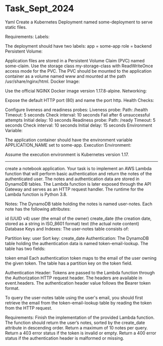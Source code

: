 # Task_Sept_2024
Yaml
Create a Kubernetes Deployment named some-deployment to serve static files.

Requirements:
Labels:

The deployment should have two labels:
app = some-app
role = backend
Persistent Volume:

Application files are stored in a Persistent Volume Claim (PVC) named some-claim.
Use the storage class my-storage-class with ReadWriteOnce access mode for the PVC.
The PVC should be mounted to the application container as a volume named www and mounted at the path /usr/share/nginx/html.
Docker Image:

Use the official NGINX Docker image version 1.17.8-alpine.
Networking:

Expose the default HTTP port (80) and name the port http.
Health Checks:

Configure liveness and readiness probes:
Liveness probe:
Path: /health
Timeout: 5 seconds
Check interval: 10 seconds
Fail after 6 unsuccessful attempts
Initial delay: 10 seconds
Readiness probe:
Path: /ready
Timeout: 5 seconds
Check interval: 10 seconds
Initial delay: 15 seconds
Environment Variable:

The application container should have the environment variable APPLICATION_NAME set to some-app.
Execution Environment:

Assume the execution environment is Kubernetes version 1.17.




----------------------------------------------------------------------------------------------------------------------------------------------------------------



create a notebook application. Your task is to implement an AWS Lambda function that will perform basic authentication and return the notes of the authenticated user. The notes and authentication data are stored in DynamoDB tables. The Lambda function is later exposed through the API Gateway and serves as an HTTP request handler. The runtime for the Lambda function is Python 3.8.

Notes:
The DynamoDB table holding the notes is named user-notes. Each note has the following attributes:

id (UUID v4)
user (the email of the owner)
create_date (the creation date, stored as a string in ISO_8601 format)
text (the actual note content)
Database Keys and Indexes:
The user-notes table consists of:

Partition key: user
Sort key: create_date
Authentication:
The DynamoDB table holding the authentication data is named token-email-lookup. The table has two fields:

token
email
Each authentication token maps to the email of the user owning the given token. The table has a partition key on the token field.

Authentication Header:
Tokens are passed to the Lambda function through the Authorization HTTP request header. The headers are available in event.headers. The authentication header value follows the Bearer token format.

To query the user-notes table using the user's email, you should first retrieve the email from the token-email-lookup table by reading the token from the HTTP request.

Requirements:
Finish the implementation of the provided Lambda function.
The function should return the user’s notes, sorted by the create_date attribute in descending order.
Return a maximum of 10 notes per query.
Return a 403 error status if the token is invalid or empty.
Return a 400 error status if the authentication header is malformed or missing.
